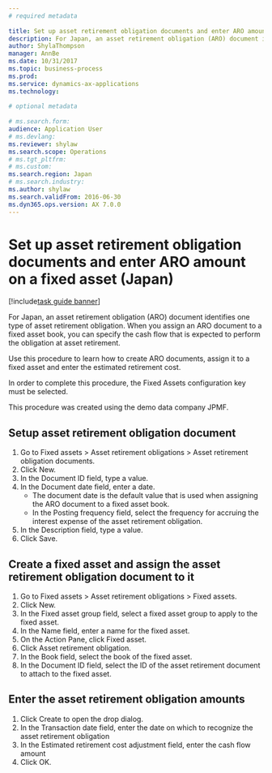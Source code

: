 ```yaml
--- 
# required metadata 
 
title: Set up asset retirement obligation documents and enter ARO amount on a fixed asset (Japan)
description: For Japan, an asset retirement obligation (ARO) document identifies one type of asset retirement obligation. 
author: ShylaThompson
manager: AnnBe 
ms.date: 10/31/2017
ms.topic: business-process 
ms.prod:  
ms.service: dynamics-ax-applications 
ms.technology:  
 
# optional metadata 
 
# ms.search.form:   
audience: Application User 
# ms.devlang:  
ms.reviewer: shylaw
ms.search.scope: Operations 
# ms.tgt_pltfrm:  
# ms.custom:  
ms.search.region: Japan
# ms.search.industry: 
ms.author: shylaw
ms.search.validFrom: 2016-06-30 
ms.dyn365.ops.version: AX 7.0.0 
---
```

# Set up asset retirement obligation documents and enter ARO amount on a fixed asset (Japan)

[!include[task guide banner](../../includes/task-guide-banner.md)]

For Japan, an asset retirement obligation (ARO) document identifies one type of asset retirement obligation. When you assign an ARO document to a fixed asset book, you can specify the cash flow that is expected to perform the obligation at asset retirement. 



Use this procedure to learn how to create ARO documents, assign it to a fixed asset and enter the estimated retirement cost.



In order to complete this procedure, the Fixed Assets configuration key must be selected.



This procedure was created using the demo data company JPMF.


## Setup asset retirement obligation document
1. Go to Fixed assets > Asset retirement obligations > Asset retirement obligation documents.
2. Click New.
3. In the Document ID field, type a value.
4. In the Document date field, enter a date.
    * The document date is the default value that is used when assigning the ARO document to a fixed asset book.  
    * In the Posting frequency field, select the frequency for accruing the interest expense of the asset retirement obligation.  
5. In the Description field, type a value.
6. Click Save.

## Create a fixed asset and assign the asset retirement obligation document to it
1. Go to Fixed assets > Asset retirement obligations > Fixed assets.
2. Click New.
3. In the Fixed asset group field, select a fixed asset group to apply to the fixed asset.
4. In the Name field, enter a name for the fixed asset.
5. On the Action Pane, click Fixed asset.
6. Click Asset retirement obligation.
7. In the Book field, select the book of the fixed asset.
8. In the Document ID field, select the ID of the asset retirement document to attach to the fixed asset.

## Enter the asset retirement obligation amounts
1. Click Create to open the drop dialog.
2. In the Transaction date field, enter the date on which to recognize the asset retirement obligation
3. In the Estimated retirement cost adjustment field, enter the cash flow amount
4. Click OK.

